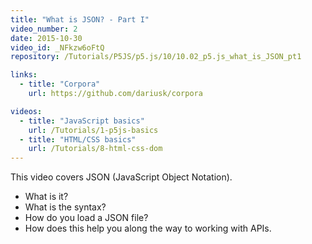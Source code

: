 ```yaml
---
title: "What is JSON? - Part I"
video_number: 2
date: 2015-10-30
video_id: _NFkzw6oFtQ
repository: /Tutorials/P5JS/p5.js/10/10.02_p5.js_what_is_JSON_pt1

links:
  - title: "Corpora"
    url: https://github.com/dariusk/corpora

videos:
  - title: "JavaScript basics"
    url: /Tutorials/1-p5js-basics
  - title: "HTML/CSS basics"
    url: /Tutorials/8-html-css-dom
---
```


This video covers JSON (JavaScript Object Notation).

- What is it?
- What is the syntax?
- How do you load a JSON file?
- How does this help you along the way to working with APIs.
